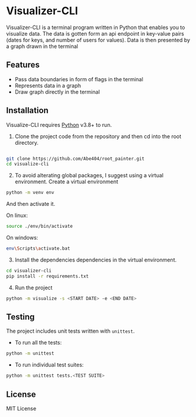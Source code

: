 
# Visualizer-CLI

Visualizer-CLI is a terminal program written in Python that enables you to visualize data. The data is gotten form an api endpoint in key-value pairs (dates for keys, and number of users for values). Data is then presented by a graph drawn in the terminal

## Features

- Pass data boundaries in form of flags in the terminal
- Represents data in a graph
- Draw graph directly in the terminal

## Installation

Visualize-CLI requires [Python](https://www.python.org/downloads/) v3.8+ to run.

1. Clone the project code from the repository and then cd into the root directory.

```sh

git clone https://github.com/Abe404/root_painter.git
cd visualize-cli

```

2. To avoid alterating global packages, I suggest using a virtual environment. Create a virtual environment

```sh
python -m venv env
```

And then activate it.

On linux:

```sh
source ./env/bin/activate
```

On windows:

```sh
env\Scripts\activate.bat
```

3. Install the dependencies dependencies in the virtual environment.

```sh
cd visualizer-cli
pip install -r requirements.txt
```

4. Run the project

```sh
python -m visualize -s <START DATE> -e <END DATE>
```

## Testing

The project includes unit tests written with `unittest`.

- To run all the tests:

```sh
python -m unittest
```

- To run individual test suites:

```sh
python -m unittest tests.<TEST SUITE>
```

## License

MIT License
